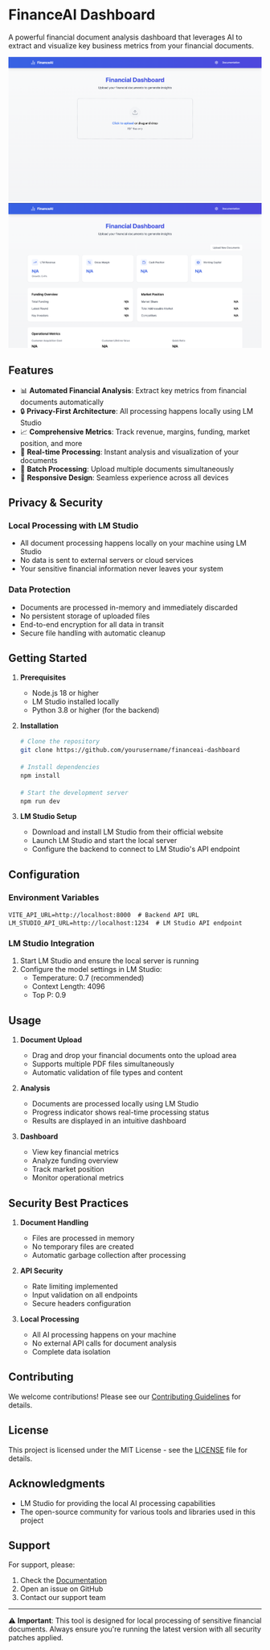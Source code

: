 # FinanceAI Dashboard

A powerful financial document analysis dashboard that leverages AI to extract and visualize key business metrics from your financial documents.

![alt text](image-1.png)
![alt text](image.png)

## Features

- 📊 **Automated Financial Analysis**: Extract key metrics from financial documents automatically
- 🔒 **Privacy-First Architecture**: All processing happens locally using LM Studio
- 📈 **Comprehensive Metrics**: Track revenue, margins, funding, market position, and more
- 🎯 **Real-time Processing**: Instant analysis and visualization of your documents
- 🔄 **Batch Processing**: Upload multiple documents simultaneously
- 📱 **Responsive Design**: Seamless experience across all devices

## Privacy & Security

### Local Processing with LM Studio

- All document processing happens locally on your machine using LM Studio
- No data is sent to external servers or cloud services
- Your sensitive financial information never leaves your system

### Data Protection

- Documents are processed in-memory and immediately discarded
- No persistent storage of uploaded files
- End-to-end encryption for all data in transit
- Secure file handling with automatic cleanup

## Getting Started

1. **Prerequisites**

   - Node.js 18 or higher
   - LM Studio installed locally
   - Python 3.8 or higher (for the backend)

2. **Installation**

   ```bash
   # Clone the repository
   git clone https://github.com/yourusername/financeai-dashboard

   # Install dependencies
   npm install

   # Start the development server
   npm run dev
   ```

3. **LM Studio Setup**
   - Download and install LM Studio from their official website
   - Launch LM Studio and start the local server
   - Configure the backend to connect to LM Studio's API endpoint

## Configuration

### Environment Variables

```env
VITE_API_URL=http://localhost:8000  # Backend API URL
LM_STUDIO_API_URL=http://localhost:1234  # LM Studio API endpoint
```

### LM Studio Integration

1. Start LM Studio and ensure the local server is running
2. Configure the model settings in LM Studio:
   - Temperature: 0.7 (recommended)
   - Context Length: 4096
   - Top P: 0.9

## Usage

1. **Document Upload**

   - Drag and drop your financial documents onto the upload area
   - Supports multiple PDF files simultaneously
   - Automatic validation of file types and content

2. **Analysis**

   - Documents are processed locally using LM Studio
   - Progress indicator shows real-time processing status
   - Results are displayed in an intuitive dashboard

3. **Dashboard**
   - View key financial metrics
   - Analyze funding overview
   - Track market position
   - Monitor operational metrics

## Security Best Practices

1. **Document Handling**

   - Files are processed in memory
   - No temporary files are created
   - Automatic garbage collection after processing

2. **API Security**

   - Rate limiting implemented
   - Input validation on all endpoints
   - Secure headers configuration

3. **Local Processing**
   - All AI processing happens on your machine
   - No external API calls for document analysis
   - Complete data isolation

## Contributing

We welcome contributions! Please see our [Contributing Guidelines](CONTRIBUTING.md) for details.

## License

This project is licensed under the MIT License - see the [LICENSE](LICENSE) file for details.

## Acknowledgments

- LM Studio for providing the local AI processing capabilities
- The open-source community for various tools and libraries used in this project

## Support

For support, please:

1. Check the [Documentation](docs/README.md)
2. Open an issue on GitHub
3. Contact our support team

---

⚠️ **Important**: This tool is designed for local processing of sensitive financial documents. Always ensure you're running the latest version with all security patches applied.
